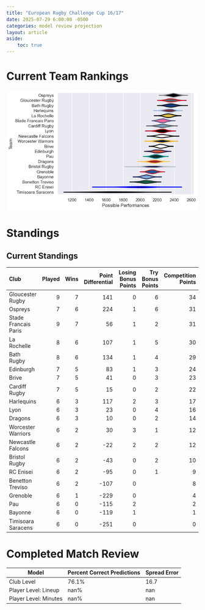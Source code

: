 ```yaml
---  
title: "European Rugby Challenge Cup 16/17"  
date: 2025-07-29 6:00:00 -0500  
categories: model review projection  
layout: article  
aside:  
    toc: true  
---
```

# Current Team Rankings


![Club Rankings](plots/rankings_European_Rugby_Challenge_Cup_1617.png)
# Standings

## Current Standings


| Club                 |   Played |   Wins |   Point Differential |   Losing Bonus Points |   Try Bonus Points |   Competition Points |
|:---------------------|---------:|-------:|---------------------:|----------------------:|-------------------:|---------------------:|
| Gloucester Rugby     |        9 |      7 |                  141 |                     0 |                  6 |                   34 |
| Ospreys              |        7 |      6 |                  224 |                     1 |                  6 |                   31 |
| Stade Francais Paris |        9 |      7 |                   56 |                     1 |                  2 |                   31 |
| La Rochelle          |        8 |      6 |                  107 |                     1 |                  5 |                   30 |
| Bath Rugby           |        8 |      6 |                  134 |                     1 |                  4 |                   29 |
| Edinburgh            |        7 |      5 |                   83 |                     1 |                  3 |                   24 |
| Brive                |        7 |      5 |                   41 |                     0 |                  3 |                   23 |
| Cardiff Rugby        |        7 |      5 |                   15 |                     0 |                  2 |                   22 |
| Harlequins           |        6 |      3 |                  117 |                     2 |                  3 |                   17 |
| Lyon                 |        6 |      3 |                   23 |                     0 |                  4 |                   16 |
| Dragons              |        6 |      3 |                   10 |                     0 |                  2 |                   14 |
| Worcester Warriors   |        6 |      2 |                   30 |                     3 |                  1 |                   12 |
| Newcastle Falcons    |        6 |      2 |                  -22 |                     2 |                  2 |                   12 |
| Bristol Rugby        |        6 |      2 |                  -43 |                     0 |                  2 |                   10 |
| RC Enisei            |        6 |      2 |                  -95 |                     0 |                  1 |                    9 |
| Benetton Treviso     |        6 |      2 |                 -107 |                     0 |                    |                    8 |
| Grenoble             |        6 |      1 |                 -229 |                     0 |                    |                    4 |
| Pau                  |        6 |      0 |                 -115 |                     2 |                    |                    2 |
| Bayonne              |        6 |      0 |                 -119 |                     1 |                    |                    1 |
| Timisoara Saracens   |        6 |      0 |                 -251 |                     0 |                    |                    0 |



# Completed Match Review


| Model | Percent Correct Predictions | Spread Error |
| ------ | ------ | ------ |
| Club Level | 76.1% | 16.7 |
| Player Level: Lineup | nan% | nan |
| Player Level: Minutes | nan% | nan |


